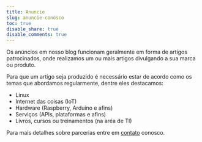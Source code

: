 ```yaml
---
title: Anuncie
slug: anuncie-conosco
toc: true
disable_share: true
disable_comments: true
---
```


Os anúncios em nosso blog funcionam geralmente em forma de artigos patrocinados, onde realizamos um ou mais artigos divulgando a sua marca ou produto.

Para que um artigo seja produzido é necessário estar de acordo como os temas que abordamos regularmente, dentre eles destacamos:

- Linux
- Internet das coisas (IoT)
- Hardware (Raspberry, Arduino e afins)
- Serviços (APIs, plataformas e afins)
- Livros, cursos ou treinamentos (na aréa de TI)

Para mais detalhes sobre parcerias entre em [contato](/contato) conosco.
